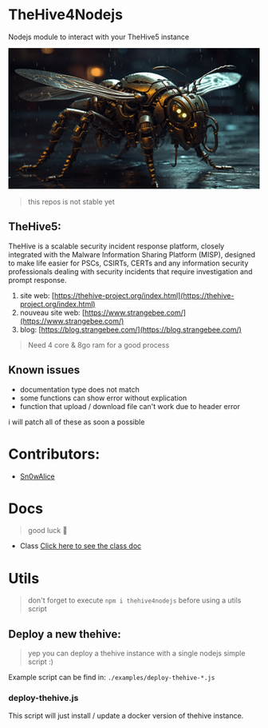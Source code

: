 # TheHive4Nodejs
Nodejs module to interact with your TheHive5 instance

<p align="center">
    <img src="./.github/logo.png">
</p>

> this repos is not stable yet

## TheHive5: 
TheHive is a scalable security incident response platform, closely integrated with the Malware Information Sharing Platform (MISP), designed to make life easier for PSCs, CSIRTs, CERTs and any information security professionals dealing with security incidents that require investigation and prompt response.

1. site web: [https://thehive-project.org/index.html](https://thehive-project.org/index.html)
2. nouveau site web: [https://www.strangebee.com/](https://www.strangebee.com/)
3. blog: [https://blog.strangebee.com/](https://blog.strangebee.com/)

> Need 4 core & 8go ram for a good process

## Known issues
- documentation type does not match
- some functions can show error without explication
- function that upload / download file can't work due to header error

i will patch all of these as soon a possible


# Contributors: 
- [Sn0wAlice](https://github.com/Sn0wAlice)



# Docs

> good luck 🥹

- Class [Click here to see the class doc](./docs/class.md)

# Utils

> don't forget to execute `npm i thehive4nodejs` before using a utils script

## Deploy a new thehive: 

> yep you can deploy a thehive instance with a single nodejs simple script :)

Example script can be find in: `./examples/deploy-thehive-*.js`

### deploy-thehive.js
This script will just install / update a docker version of thehive instance.